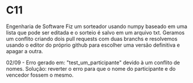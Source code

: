 # C11
Engenharia de Software
Fiz um sorteador usando numpy baseado em uma lista que pode ser editada e o sorteio é salvo em um arquivo txt.
Geramos um conflito criando dois pull requests com duas branchs e resolvemos usando o editor do próprio github para escolher uma versão definitiva e apagar a outra.

02/09 - Erro gerado em: "test_um_participante" devido à um conflito de nomes. Solução: reverter o erro para que o nome do participante e do vencedor fossem o mesmo.
